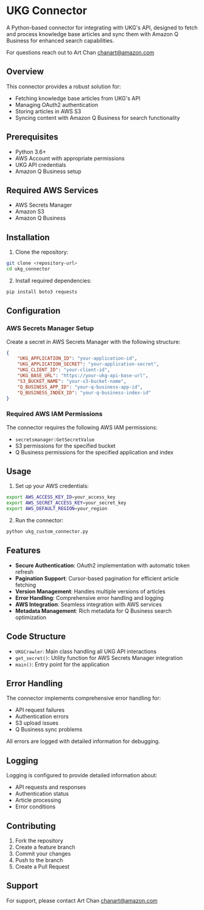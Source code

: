 # UKG Connector

A Python-based connector for integrating with UKG's API, designed to fetch and process knowledge base articles and sync them with Amazon Q Business for enhanced search capabilities.

For questions reach out to Art Chan <chanart@amazon.com>

## Overview

This connector provides a robust solution for:
- Fetching knowledge base articles from UKG's API
- Managing OAuth2 authentication
- Storing articles in AWS S3
- Syncing content with Amazon Q Business for search functionality

## Prerequisites

- Python 3.6+
- AWS Account with appropriate permissions
- UKG API credentials
- Amazon Q Business setup

## Required AWS Services

- AWS Secrets Manager
- Amazon S3
- Amazon Q Business

## Installation

1. Clone the repository:
```bash
git clone <repository-url>
cd ukg_connector
```

2. Install required dependencies:
```bash
pip install boto3 requests
```

## Configuration

### AWS Secrets Manager Setup

Create a secret in AWS Secrets Manager with the following structure:
```json
{
    "UKG_APPLICATION_ID": "your-application-id",
    "UKG_APPLICATION_SECRET": "your-application-secret",
    "UKG_CLIENT_ID": "your-client-id",
    "UKG_BASE_URL": "https://your-ukg-api-base-url",
    "S3_BUCKET_NAME": "your-s3-bucket-name",
    "Q_BUSINESS_APP_ID": "your-q-business-app-id",
    "Q_BUSINESS_INDEX_ID": "your-q-business-index-id"
}
```

### Required AWS IAM Permissions

The connector requires the following AWS IAM permissions:
- `secretsmanager:GetSecretValue`
- S3 permissions for the specified bucket
- Q Business permissions for the specified application and index

## Usage

1. Set up your AWS credentials:
```bash
export AWS_ACCESS_KEY_ID=your_access_key
export AWS_SECRET_ACCESS_KEY=your_secret_key
export AWS_DEFAULT_REGION=your_region
```

2. Run the connector:
```bash
python ukg_custom_connector.py
```

## Features

- **Secure Authentication**: OAuth2 implementation with automatic token refresh
- **Pagination Support**: Cursor-based pagination for efficient article fetching
- **Version Management**: Handles multiple versions of articles
- **Error Handling**: Comprehensive error handling and logging
- **AWS Integration**: Seamless integration with AWS services
- **Metadata Management**: Rich metadata for Q Business search optimization

## Code Structure

- `UKGCrawler`: Main class handling all UKG API interactions
- `get_secret()`: Utility function for AWS Secrets Manager integration
- `main()`: Entry point for the application

## Error Handling

The connector implements comprehensive error handling for:
- API request failures
- Authentication errors
- S3 upload issues
- Q Business sync problems

All errors are logged with detailed information for debugging.

## Logging

Logging is configured to provide detailed information about:
- API requests and responses
- Authentication status
- Article processing
- Error conditions

## Contributing

1. Fork the repository
2. Create a feature branch
3. Commit your changes
4. Push to the branch
5. Create a Pull Request


## Support

For support, please contact Art Chan <chanart@amazon.com>